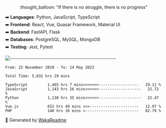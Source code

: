 <p align="center"> 
  :thought_balloon: "If there is no struggle, there is no progress"
</p>

<p align="left">
  ➡️ <strong>Languages</strong>: Python, JavaScript, TypeScript<br>
  ➡️ <strong>Frontend</strong>: React, Vue, Quasar Framework, Material UI<br>
  ➡️ <strong>Backend</strong>: FastAPI, Flask<br>
  ➡️ <strong>Databases</strong>: PostgreSQL, MySQL, MongoDB<br>
  ➡️ <strong>Testing</strong>: Jest, Pytest<br>
</p>

![-----------------------------------------------------](https://raw.githubusercontent.com/andreasbm/readme/master/assets/lines/vintage.png)

<!--START_SECTION:waka-->

```text
From: 22 November 2019 - To: 14 May 2023

Total Time: 5,032 hrs 29 mins

TypeScript         1,465 hrs 7 mins>>>>>>>------------------   29.11 %
JavaScript         1,143 hrs 26 mins>>>>>>-------------------   22.72 %
Python             1,130 hrs 35 mins>>>>>>-------------------   22.47 %
Vue.js             652 hrs 49 mins >>>----------------------   12.97 %
PHP                140 hrs 36 mins >------------------------   02.79 %
```

<!--END_SECTION:waka-->


🚀 Generated by [WakaReadme](https://github.com/athul/waka-readme)
